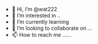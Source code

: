 - 👋 Hi, I’m @wat222 
- 👀 I’m interested in ..
- 🌱 I’m currently learning 
- 💞️ I’m looking to collaborate on ...
- 📫 How to reach me ......

<!---
wat222/wat222 is a ✨ special ✨ repository because its `README.md` (this file) appears on your GitHub profile.
You can click the Preview link to take a look at your changes.
--->
